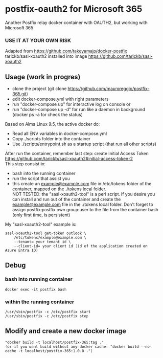 # postfix-oauth2 for Microsoft 365 
Another Postfix relay docker container with OAUTH2, but working with Microsoft 365

### USE IT AT YOUR OWN RISK

Adapted from https://github.com/takeyamajp/docker-postfix <br />
tarickb/sasl-xoauth2 installed into image https://github.com/tarickb/sasl-xoauth2 <br />

## Usage (work in progres) <br />
- clone the project (git clone https://github.com/mauroreggio/postfix-365.git) <br />
- edit docker-compose.yml with right parameters <br />
- run "docker-compose up" for interactive log on console or <br />
- run "docker-compose up -d" for run like a daemon in background (docker ps -a for check the status) <br />

Based on Alma Linux 9.5, the active docker do:
- Read all ENV variables in docker-compose.yml <br />
- Copy ./scripts folder into the container <br />
- Use ./scripts/entrypoint.sh as a startup script (that run all other scripts)

After run the container, remember last step: create Initial Access Token <br />
https://github.com/tarickb/sasl-xoauth2#initial-access-token-2 <br />
This step consist in: <br />
- bash into the running container
- run the script that assist you
- this create an example@example.com file in /etc/tokens folder of the container, mapped on the ./tokens local folder. <br />
NOT TESTED: the "sasl-xoauth2-tool" is a perl script. If you desire you can install and run out of the container and create the example@example.com file in the ./tokens local folder. Don't forget to assign postfix:postfix own group:user to the file from the container bash (only first time, is persistent) <br />

My "sasl-xoauth2-tool" example is:

```
sasl-xoauth2-tool get-token outlook \
    /etc/tokens/example@example.com \
    --tenant= your tenant id \
    --client-id= your client id (id of the application created on Azure Entra ID)
```

## Debug <br />
### bash into running container
```
docker exec -it postfix bash
```

### within the running container
```
/usr/sbin/postfix -c /etc/postfix start
/usr/sbin/postfix -c /etc/postfix stop
```

## Modify and create a new docker image <br />
```
"docker build -t localhost/postfix-365:tag ."
(or if you want build without any docker cache: "docker build --no-cache -t localhost/postfix-365:1.0.0 .")
```
<br />
<br />




